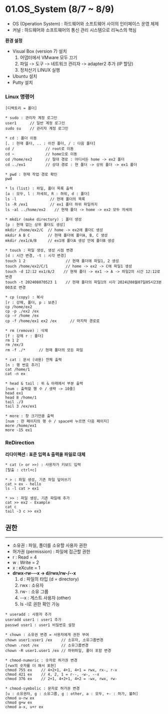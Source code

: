 # 01.OS_System (8/7 ~ 8/9)
* OS (Operation System) : 하드웨어와 소프트웨어 사이의 인터페이스 운영 체제
* 커널 : 하드웨어와 소프트웨어의 통신 관리 시스템으로 리눅스의 핵심
  
**환경 설정**
* Visual Box (version 7) 설치
  1. 어댑터에서 VMware 모두 끄기
  2. 파일 -> 도구 -> 네트워크 관리자 -> adapter2 추가 (IP 할당)
  3. 정처산기 LINUX 실행
* Ubuntu 설치
* Putty 설치

### Linux 명령어
```
[디렉토리 = 폴더]

* sudo : 관리자 계정 로그인
user1      // 일반 계정 로그인
sudo su    // 관리자 계정 로그인

* cd : 폴더 이동
[. : 현재 폴더, .. : 이전 폴더, / : 다음 폴더]
cd /              // root로 이동
cd ~              // home으로 이동
cd /home/ex2      // 절대 경로 : 어디서든 home -> ex2 폴더
cd ../ex1         // 상대 경로 : 현 폴더 -> 상위 폴더 -> ex1 폴더

* pwd : 현재 작업 경로 확인
pwd

* ls (list) : 파일, 폴더 목록 출력
[a : 모두, l : 자세히, R : 하위, d : 폴더]
ls -l               // 현재 폴더의 목록
ls -R /ex1          // ex1 폴더 하위 파일까지
ls -al ../home/ex2    // 현재 폴더 -> home -> ex2 모두 자세히

* mkdir (make directory) : 폴더 생성
[p : 현재 없는 상위 폴더도 생성]
mkdir /home/ex2/C  // home -> ex2에 폴더C 생성
mkdir A B C        // 현재 폴더에 폴더A, B, C 생성
mkdir /ex1/A/B     // ex1에 폴더A 생성 안에 폴더B 생성

* touch : 파일 생성, 생성 시점 변경
[d : 시간 변경, -t : 시각 변경]
touch 1 2                  // 현재 폴더에 파일1, 2 생성
touch /home/ex2/C/1        // home -> ex2 -> C에 파일1 생성
touch -d 12:12 ex1/A/2    // 현재 폴더 -> ex1 -> A -> 파일2의 시간 12:12로 변경
touch -t 202408070523 1    // 현재 폴더의 파일1의 시각 2024년08월07일05시23분00초로 변경

* cp (copy) : 복사
[r : 강제, 폴더, p : 보존]
cp /home/ex2
cp -p ./ex2 /ex
cp -r /home /ex
cp -f /home/ex1 ex2 /ex      // 마지막 경로로

* rm (remove) : 삭제
[f : 강제 r : 폴더]
rm 1 2
rm /ex/3
rm -f ./*      // 현재 폴더의 모든 파일

* cat : 문서 (내용) 전체 출력
[n : 행 번호 추가]
cat /home/1
cat -n ex

* head & tail : 위 & 아래에서 부분 출력
[num : 출력할 행 수 / 생략 -> 10줄]
head ex1
head 8 /home/1
tail ./3
tail 3 /ex/ex1

* more : 창 크기만큼 출력
[num : 한 페이지의 행 수 / space바 누르면 다음 페이지]
more /home/ex1
more -15 ex1
```
### ReDirection
**리다이렉션 : 표준 입력 & 출력을 파일로 대체**
```
* cat (> or >>) : 사용자가 키보드 입력
[탈출 : ctrl+c]

* > : 파일 생성, 기존 파일 덮어쓰기
cat > ex - hello
ls -l cat > ex1

* >> : 파일 생성, 기존 파일에 추가
cat >> ex2 - Example
cat c
tail -3 c >> ex3
```
## 권한
--------
* 소유권 : 파일, 폴더를 소유할 사용자 권한
* 허가권 (permission) : 파일에 접근할 권한
* r : Read = 4
* w : Write = 2
* x : eXcute = 1
*  **drwx-rw---x -> d/rwx/rw-/--x**
   1. d : 파일의 타입 (d = directory)
   2. rwx : 소유자
   3.  rw- : 소유 그룹
   4.  --x : 게스트 사용자 (other)
   5. ls -l로 권한 확인 가능
```
* useradd : 사용자 추가
useradd user1 : user1 추가
passwd user1 : user1 비밀번호 설정

* chown : 소유권 변경 = 사용자에게 권한 부여
chown user1:user1 /ex    // 소유자, 소유그룹변경
chown .root /ex          // 소유그룹변경
chown -R user1.user1 /ex // 하위파일, 폴더 포함 변경

* chmod-numeric : 숫자로 허가권 변경
[rwx의 숫자를 더 해서 표현]
chmod 755 ex    // 4+2+1, 4+1, 4+1 = rwx, rx-, r-x
chmod 421 ex    // 4, 2, 1 = r--, -w-, --x
chmod 376 ex    // 2+1, 4+2+1, 4+2 = -wx, rwx, rw-

* chmod-symbolic : 문자로 허가권 변경
[u : 소유권자, g : 소유그룹, g : other, a : 모두, +- : 허가, 불허]
chmod u-rw ex
chmod g+w ex
chmod a-x, u+r ex
```
